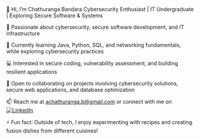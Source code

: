 👋 Hi, I’m Chathuranga Bandara
Cybersecurity Enthusiast | IT Undergraduate | Exploring Secure Software & Systems

🔐 Passionate about cybersecurity, secure software development, and IT infrastructure

🌱 Currently learning Java, Python, SQL, and networking fundamentals, while exploring cybersecurity practices

💻 Interested in secure coding, vulnerability assessment, and building resilient applications

🤝 Open to collaborating on projects involving cybersecurity solutions, secure web applications, and database optimization

📫 Reach me at achathuranga.b@gmail.com
 or connect with me on [![LinkedIn](https://img.shields.io/badge/-Chathuranga%20Bandara-blue?style=flat-square&logo=Linkedin&logoColor=white&link=https://www.linkedin.com/in/chathuranga-bandara-a043552a7/)](https://www.linkedin.com/in/chathuranga-bandara-a043552a7/)

⚡ Fun fact: Outside of tech, I enjoy experimenting with recipes and creating fusion dishes from different cuisines!

<!---
AmilaKMAC/AmilaKMAC is a ✨ special ✨ repository because its `README.md` (this file) appears on your GitHub profile.
You can click the Preview link to take a look at your changes.
--->
